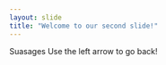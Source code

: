 ```yaml
---
layout: slide
title: "Welcome to our second slide!"
---
```

Suasages
Use the left arrow to go back!
